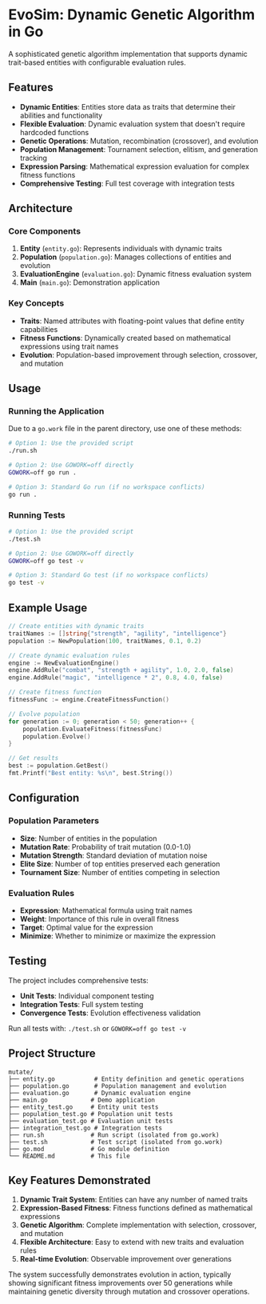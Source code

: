 # EvoSim: Dynamic Genetic Algorithm in Go

A sophisticated genetic algorithm implementation that supports dynamic trait-based entities with configurable evaluation rules.

## Features

- **Dynamic Entities**: Entities store data as traits that determine their abilities and functionality
- **Flexible Evaluation**: Dynamic evaluation system that doesn't require hardcoded functions
- **Genetic Operations**: Mutation, recombination (crossover), and evolution
- **Population Management**: Tournament selection, elitism, and generation tracking
- **Expression Parsing**: Mathematical expression evaluation for complex fitness functions
- **Comprehensive Testing**: Full test coverage with integration tests

## Architecture

### Core Components

1. **Entity** (`entity.go`): Represents individuals with dynamic traits
2. **Population** (`population.go`): Manages collections of entities and evolution
3. **EvaluationEngine** (`evaluation.go`): Dynamic fitness evaluation system
4. **Main** (`main.go`): Demonstration application

### Key Concepts

- **Traits**: Named attributes with floating-point values that define entity capabilities
- **Fitness Functions**: Dynamically created based on mathematical expressions using trait names
- **Evolution**: Population-based improvement through selection, crossover, and mutation

## Usage

### Running the Application

Due to a `go.work` file in the parent directory, use one of these methods:

```bash
# Option 1: Use the provided script
./run.sh

# Option 2: Use GOWORK=off directly
GOWORK=off go run .

# Option 3: Standard Go run (if no workspace conflicts)
go run .
```

### Running Tests

```bash
# Option 1: Use the provided script
./test.sh

# Option 2: Use GOWORK=off directly
GOWORK=off go test -v

# Option 3: Standard Go test (if no workspace conflicts)
go test -v
```

## Example Usage

```go
// Create entities with dynamic traits
traitNames := []string{"strength", "agility", "intelligence"}
population := NewPopulation(100, traitNames, 0.1, 0.2)

// Create dynamic evaluation rules
engine := NewEvaluationEngine()
engine.AddRule("combat", "strength + agility", 1.0, 2.0, false)
engine.AddRule("magic", "intelligence * 2", 0.8, 4.0, false)

// Create fitness function
fitnessFunc := engine.CreateFitnessFunction()

// Evolve population
for generation := 0; generation < 50; generation++ {
    population.EvaluateFitness(fitnessFunc)
    population.Evolve()
}

// Get results
best := population.GetBest()
fmt.Printf("Best entity: %s\n", best.String())
```

## Configuration

### Population Parameters
- **Size**: Number of entities in the population
- **Mutation Rate**: Probability of trait mutation (0.0-1.0)
- **Mutation Strength**: Standard deviation of mutation noise
- **Elite Size**: Number of top entities preserved each generation
- **Tournament Size**: Number of entities competing in selection

### Evaluation Rules
- **Expression**: Mathematical formula using trait names
- **Weight**: Importance of this rule in overall fitness
- **Target**: Optimal value for the expression
- **Minimize**: Whether to minimize or maximize the expression

## Testing

The project includes comprehensive tests:

- **Unit Tests**: Individual component testing
- **Integration Tests**: Full system testing
- **Convergence Tests**: Evolution effectiveness validation

Run all tests with: `./test.sh` or `GOWORK=off go test -v`

## Project Structure

```
mutate/
├── entity.go           # Entity definition and genetic operations
├── population.go       # Population management and evolution
├── evaluation.go       # Dynamic evaluation engine
├── main.go            # Demo application
├── entity_test.go     # Entity unit tests
├── population_test.go # Population unit tests
├── evaluation_test.go # Evaluation unit tests
├── integration_test.go # Integration tests
├── run.sh             # Run script (isolated from go.work)
├── test.sh            # Test script (isolated from go.work)
├── go.mod             # Go module definition
└── README.md          # This file
```

## Key Features Demonstrated

1. **Dynamic Trait System**: Entities can have any number of named traits
2. **Expression-Based Fitness**: Fitness functions defined as mathematical expressions
3. **Genetic Algorithm**: Complete implementation with selection, crossover, and mutation
4. **Flexible Architecture**: Easy to extend with new traits and evaluation rules
5. **Real-time Evolution**: Observable improvement over generations

The system successfully demonstrates evolution in action, typically showing significant fitness improvements over 50 generations while maintaining genetic diversity through mutation and crossover operations.
